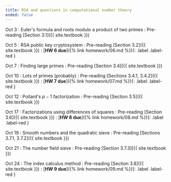 ```yaml
---
title: RSA and questions in computational number theory
ended: false
---
```


Oct 3
: Euler's formula and roots modulo a product of two primes
  : Pre-reading [Section 3.1]({{ site.textbook }})

Oct 5
: RSA public key cryptosystem
  : Pre-reading [Section 3.2]({{ site.textbook }})
: [**HW 6 due**]({% link homework/06.md %}){: .label .label-red }

Oct 7 
: Finding large primes 
  : Pre-reading [Section 3.4]({{ site.textbook }})

Oct 10
: Lots of primes (probably) 
  : Pre-reading [Sections 3.4.1, 3.4.2]({{ site.textbook }})
: [**HW 7 due**]({% link homework/07.md %}){: .label .label-red }

Oct 12
: Pollard's $p-1$ factorization
  : Pre-reading [Section 3.5]({{ site.textbook }})

Oct 17
: Factorizations using differences of squares
  : Pre-reading [Section 3.6]({{ site.textbook }}) 
: [**HW 8 due**]({% link homework/08.md %}){: .label .label-red }

Oct 19 
: Smooth numbers and the quadratic sieve 
  : Pre-reading [Sections 3.7.1, 3.7.2]({{ site.textbook }}) 

Oct 21 
: The number field sieve 
  : Pre-reading [Section 3.7.3]({{ site.textbook }}) 

Oct 24
: The index calculus method 
  : Pre-reading [Section 3.8]({{ site.textbook }})
: [**HW 9 due**]({% link homework/09.md %}){: .label .label-red }
